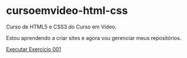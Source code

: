 # cursoemvideo-html-css
 Curso de HTML5 e CSS3 do Curso em Vídeo.

 Estou aprendendo a criar sites e agora vou gerenciar meus repositórios.

<a href="https://dsacramentto.github.io/exercicios/html-css/ex001/index.html">Executar Exercício 001</a>